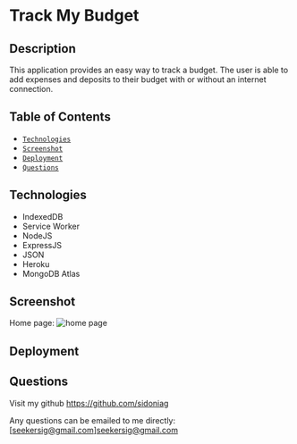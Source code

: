 # Track My Budget

## Description
This application provides an easy way to track a budget. The user is able to add expenses and deposits to their budget with or without an internet connection. 

## Table of Contents

* [`Technologies`](#technologies)
* [`Screenshot`](#screenshot)
* [`Deployment`](#deployment)
* [`Questions`](#questions)

## Technologies

* IndexedDB
* Service Worker
* NodeJS
* ExpressJS
* JSON
* Heroku
* MongoDB Atlas

## Screenshot
Home page:
![home page](./public/track-my-budget.png)

## Deployment


## Questions
Visit my github <https://github.com/sidoniag>

Any questions can be emailed to me directly: [seekersig@gmail.com]<seekersig@gmail.com>
